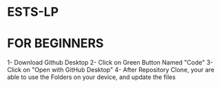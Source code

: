 # ESTS-LP
# FOR BEGINNERS
1- Download Github Desktop
2- Click on Green Button Named "Code"
3- Click on "Open with GitHub Desktop"
4- After Repository Clone, your are able to use the Folders on your device, and update the files
